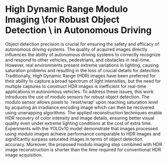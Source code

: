 # High Dynamic Range Modulo Imaging \\for Robust Object Detection \\ in Autonomous Driving

Object detection precision is crucial for ensuring the safety and efficacy of autonomous driving systems. The quality of acquired images directly influences the ability of autonomous driving systems to correctly recognize and respond to other vehicles, pedestrians, and obstacles in real-time. However, real environments present extreme variations in lighting, causing saturation problems and resulting in the loss of crucial details for detection. Traditionally, High Dynamic Range (HDR) images have been preferred for their ability to capture a broad spectrum of light intensities, but the need for multiple captures to construct HDR images is inefficient for real-time applications in autonomous vehicles. To address these issues, this work introduces the use of modulo sensors for robust object detection. The modulo sensor allows pixels to `reset/wrap' upon reaching saturation level by acquiring an irradiance encoding image which can then be recovered using unwrapping algorithms. The applied reconstruction techniques enable HDR recovery of color intensity and image details, ensuring better visual quality even under extreme lighting conditions at the cost of extra time. Experiments with the YOLOv10 model demonstrate that images processed using modulo images achieve performance comparable to HDR images and significantly surpass saturated images in terms of object detection accuracy. Moreover, the proposed modulo imaging step combined with HDR image reconstruction is shorter than the time required for conventional HDR image acquisition.
